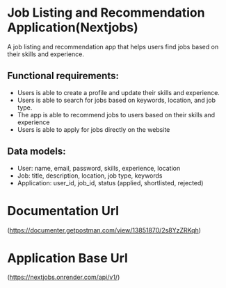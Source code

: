 # Job Listing and Recommendation Application(Nextjobs)

A job listing and recommendation app that helps users find jobs based on their skills and experience.

## Functional requirements:

- Users is able to create a profile and update their skills and experience.
- Users is able to search for jobs based on keywords, location, and job type.
- The app is able to recommend jobs to users based on their skills and experience
- Users is able to apply for jobs directly on the website

## Data models:

- User: name, email, password, skills, experience, location
- Job: title, description, location, job type, keywords
- Application: user_id, job_id, status (applied, shortlisted, rejected)

# Documentation Url

(https://documenter.getpostman.com/view/13851870/2s8YzZRKqh)

# Application Base Url

(https://nextjobs.onrender.com/api/v1/)
